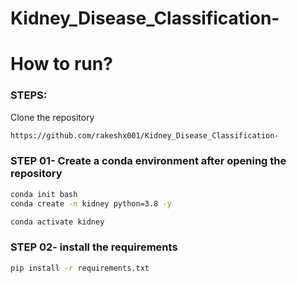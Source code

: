# Kidney_Disease_Classification-

# How to run?
### STEPS:

Clone the repository

```bash
https://github.com/rakeshx001/Kidney_Disease_Classification-
```
### STEP 01- Create a conda environment after opening the repository

```bash
conda init bash
conda create -n kidney python=3.8 -y
```

```bash
conda activate kidney
```

### STEP 02- install the requirements
```bash
pip install -r requirements.txt
```

